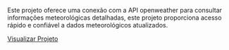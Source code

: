 <p>Este projeto oferece uma conexão com a API openweather para consultar informações meteorológicas detalhadas, este projeto proporciona acesso rápido e confiável a dados meteorológicos atualizados.</p>

<a href="https://dev-gabrielalmeida.github.io/weather-javascript/">Visualizar Projeto</a>
